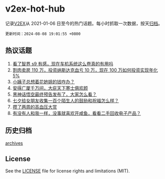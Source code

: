 # v2ex-hot-hub

 记录[V2EX](https://www.v2ex.com/)从 2021-01-06 日至今的热门话题。每小时抓取一次数据，按天[归档](archives)。

`更新时间：2024-08-08 19:01:55 +0800`

## 热议话题

1. [看了智界 s9 有感，现在车机系统这么卷真的有用吗](https://www.v2ex.com/t/1063372)
1. [割肉卖房 110 万，投资纳斯达克血亏 10 万，现在 100 万如何投资实现年化 5%](https://www.v2ex.com/t/1063430)
1. [小姨子总想着花她姐的钱咋办？](https://www.v2ex.com/t/1063351)
1. [安得广厦千万间，大庇天下寒士俱欢颜](https://www.v2ex.com/t/1063451)
1. [黑神话悟空最终预告发布了，大家怎么看？](https://www.v2ex.com/t/1063411)
1. [七夕给女朋友收集一百个陌生人的鼓励和祝福怎么样？](https://www.v2ex.com/t/1063317)
1. [攒了两周的高血压大赏](https://www.v2ex.com/t/1063496)
1. [有没有人和我一样，没事就喜欢开咸鱼，看看二手回收电子产品？](https://www.v2ex.com/t/1063385)

## 历史归档

[archives](archives)

## License

See the [LICENSE](LICENSE) file for license rights and limitations (MIT).
